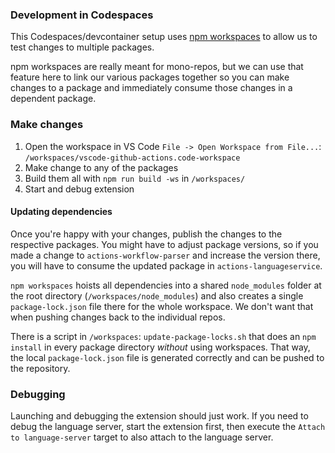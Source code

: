### Development in Codespaces

This Codespaces/devcontainer setup uses [npm workspaces](https://docs.npmjs.com/cli/v8/using-npm/workspaces) to allow us to test changes to multiple packages.

npm workspaces are really meant for mono-repos, but we can use that feature here to link our various packages together so you can make changes to a package and immediately consume those changes in a dependent package.

### Make changes

1. Open the workspace in VS Code `File -> Open Workspace from File...`: `/workspaces/vscode-github-actions.code-workspace`
1. Make change to any of the packages
1. Build them all with `npm run build -ws` in `/workspaces/`
1. Start and debug extension

#### Updating dependencies


Once you're happy with your changes, publish the changes to the respective packages. You might have to adjust package versions, so if you made a change to `actions-workflow-parser` and increase the version there, you will have to consume the updated package in `actions-languageservice`.

`npm workspaces` hoists all dependencies into a shared `node_modules` folder at the root directory (`/workspaces/node_modules`) and also creates a single `package-lock.json` file there for the whole workspace. We don't want that when pushing changes back to the individual repos.

There is a script in `/workspaces`: `update-package-locks.sh` that does an `npm install` in every package directory _without_ using workspaces. That way, the local `package-lock.json` file is generated correctly and can be pushed to the repository.

### Debugging

Launching and debugging the extension should just work. If you need to debug the language server, start the extension first, then execute the `Attach to language-server` target to also attach to the language server.